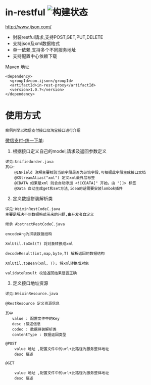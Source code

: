 # in-restful ![构建状态](https://travis-ci.org/gyk001/beetl2.0.svg)

http://www.ijson.com/

- 封装restful请求,支持POST,GET,PUT,DELETE
- 支持json及xml数据格式
- 单一依赖,支持多个不同服务地址
- 支持配置中心依赖下载

Maven 地址

    <dependency>
      <groupId>com.ijson</groupId>
      <artifactId>in-rest-proxy</artifactId>
      <version>1.0.7</version>
    </dependency>

# 使用方式
`
案例列举以微信支付接口及淘宝接口进行介绍
`

[微信支付-统一下单](https://pay.weixin.qq.com/wiki/doc/api/jsapi.php?chapter=9_1):

1. 根据接口定义自己的model,请求及返回参数定义

```
详见:Unifiedorder.java
其中:
    @INField 注解主要校验当前字段是否为必填字段,可根据此字段生成接口文档
    @XStreamAlias("xml") 定义xml最外层标签
    @CDATA 如果是xml 则会自动添加 <![CDATA[" 开始，由 "]]> 标签
    @Data 自动生成get和set方法,idea的话需要安装lombok插件
```
2. 定义数据拼装解析类

```
详见:WeixinRestCodeC.java
主要是解决不同数据格式带来的问题,由开发者自定义

继承 AbstractRestCodeC.java

encodeArg为拼装数据结构

XmlUtil.toXml(T) 将对象转换成xml

decodeResult(int,map,byte,T) 解析返回的数据结构

XmlUtil.toBean(xml, T); 将xml转换成对象
 
validateResult 校验返回结果是否正确

```

3. 定义接口地址资源
```
详见:WeixinResource.java

@RestResource 定义资源信息

其中
   value : 配置文件中的Key
   desc :描述信息
   codec : 数据拼装解析类
   contentType : 数据返回类型

@POST
    value 地址 ,配置文件中的url+此路径为服务整体地址
    desc 描述

@GET

    value 地址 ,配置文件中的url+此路径为服务整体地址
    desc 描述


```





